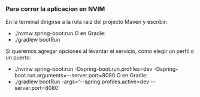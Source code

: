 ### Para correr la aplicacion en NVIM

En la terminal dirigirse a la ruta raiz del projecto Maven y escribir:

- ./nvmw spring-boot:run
  O en Gradle:
- ./gradlew bootRun

Si queremos agregar opciones al levantar el servicio, como elegir un perfil o un puerto:

- ./nvmw spring-boot:run -Dspring-boot.run.profiles=dev -Dspring-boot.run.arguments=--server.port=8080
  O en Gradle:
- ./gradlew bootRun -args='--spring.profiles.active=dev --server.port=8080'
